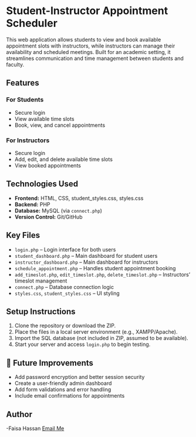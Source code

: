 # Student-Instructor Appointment Scheduler

This web application allows students to view and book available appointment slots with instructors, while instructors can manage their availability and scheduled meetings. Built for an academic setting, it streamlines communication and time management between students and faculty.

## Features

### For Students
- Secure login
- View available time slots
- Book, view, and cancel appointments

### For Instructors
- Secure login
- Add, edit, and delete available time slots
- View booked appointments

##  Technologies Used
- **Frontend:** HTML, CSS, student_styles.css, styles.css
- **Backend:** PHP
- **Database:** MySQL (via `connect.php`)
- **Version Control:** Git/GitHub

##  Key Files
- `login.php` – Login interface for both users
- `student_dashboard.php` – Main dashboard for student users
- `instructor_dashboard.php` – Main dashboard for instructors
- `schedule_appointment.php` – Handles student appointment booking
- `add_timeslot.php`, `edit_timeslot.php`, `delete_timeslot.php` – Instructors’ timeslot management
- `connect.php` – Database connection logic
- `styles.css`, `student_styles.css` – UI styling

##  Setup Instructions
1. Clone the repository or download the ZIP.
2. Place the files in a local server environment (e.g., XAMPP/Apache).
3. Import the SQL database (not included in ZIP, assumed to be available).
4. Start your server and access `login.php` to begin testing.

## 🚀 Future Improvements
- Add password encryption and better session security
- Create a user-friendly admin dashboard
- Add form validations and error handling
- Include email confirmations for appointments

## Author
-Faisa Hassan
[Email Me](mailto:Faisaah917@gmail.com)



